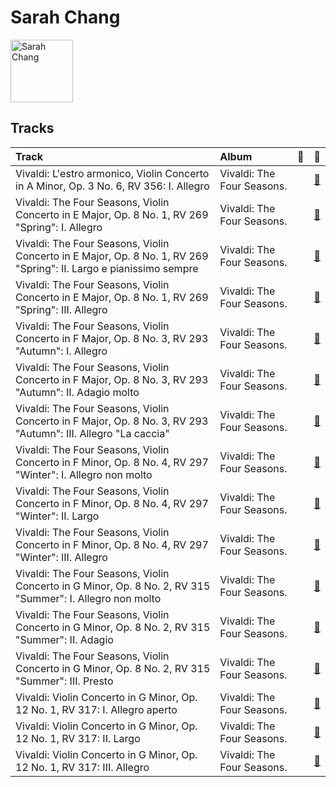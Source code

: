 
# Sarah Chang


<img src="https://i.scdn.co/image/0a9d5ec941fbc045b93f26370c18b8bf0a659708" alt="Sarah Chang" width="100" />

## Tracks

| Track                                                                                                              | Album                      | 💚   | 🔗                                                          |
|:-------------------------------------------------------------------------------------------------------------------|:---------------------------|:----|:-----------------------------------------------------------|
| Vivaldi: L'estro armonico, Violin Concerto in A Minor, Op. 3 No. 6, RV 356: I. Allegro                             | Vivaldi: The Four Seasons. |     | [🔗](https://open.spotify.com/track/6EDoOwFAXcyDQ1bhYtO9yb) |
| Vivaldi: The Four Seasons, Violin Concerto in E Major, Op. 8 No. 1, RV 269 "Spring": I. Allegro                    | Vivaldi: The Four Seasons. |     | [🔗](https://open.spotify.com/track/1NMgzkX89QZ2TuMSiJoILl) |
| Vivaldi: The Four Seasons, Violin Concerto in E Major, Op. 8 No. 1, RV 269 "Spring": II. Largo e pianissimo sempre | Vivaldi: The Four Seasons. |     | [🔗](https://open.spotify.com/track/51K6N03QPEQ4fpTGrzcP3k) |
| Vivaldi: The Four Seasons, Violin Concerto in E Major, Op. 8 No. 1, RV 269 "Spring": III. Allegro                  | Vivaldi: The Four Seasons. |     | [🔗](https://open.spotify.com/track/3k6tQABkAsr1Mq7eDRJwk1) |
| Vivaldi: The Four Seasons, Violin Concerto in F Major, Op. 8 No. 3, RV 293 "Autumn": I. Allegro                    | Vivaldi: The Four Seasons. |     | [🔗](https://open.spotify.com/track/0KJHN5Y2zDcKh7riFHvpTt) |
| Vivaldi: The Four Seasons, Violin Concerto in F Major, Op. 8 No. 3, RV 293 "Autumn": II. Adagio molto              | Vivaldi: The Four Seasons. |     | [🔗](https://open.spotify.com/track/0CmKuDto0oNAYzBOzjDjqV) |
| Vivaldi: The Four Seasons, Violin Concerto in F Major, Op. 8 No. 3, RV 293 "Autumn": III. Allegro "La caccia"      | Vivaldi: The Four Seasons. |     | [🔗](https://open.spotify.com/track/6zOijs9wmanFgqIBqz2IKQ) |
| Vivaldi: The Four Seasons, Violin Concerto in F Minor, Op. 8 No. 4, RV 297 "Winter": I. Allegro non molto          | Vivaldi: The Four Seasons. |     | [🔗](https://open.spotify.com/track/5llR5SF5ojZV4oSvIFlGUL) |
| Vivaldi: The Four Seasons, Violin Concerto in F Minor, Op. 8 No. 4, RV 297 "Winter": II. Largo                     | Vivaldi: The Four Seasons. |     | [🔗](https://open.spotify.com/track/3zWIb6UTHGfWkjimJ6wIJG) |
| Vivaldi: The Four Seasons, Violin Concerto in F Minor, Op. 8 No. 4, RV 297 "Winter": III. Allegro                  | Vivaldi: The Four Seasons. |     | [🔗](https://open.spotify.com/track/3NssaIXNMQJHoCYXvxExET) |
| Vivaldi: The Four Seasons, Violin Concerto in G Minor, Op. 8 No. 2, RV 315 "Summer": I. Allegro non molto          | Vivaldi: The Four Seasons. |     | [🔗](https://open.spotify.com/track/0kQuEbV8Zckr9tBgM8U7Xs) |
| Vivaldi: The Four Seasons, Violin Concerto in G Minor, Op. 8 No. 2, RV 315 "Summer": II. Adagio                    | Vivaldi: The Four Seasons. |     | [🔗](https://open.spotify.com/track/3bvUD0brjrqPYapZxGBsu3) |
| Vivaldi: The Four Seasons, Violin Concerto in G Minor, Op. 8 No. 2, RV 315 "Summer": III. Presto                   | Vivaldi: The Four Seasons. |     | [🔗](https://open.spotify.com/track/1gewYqj350HHu63L8iwMbV) |
| Vivaldi: Violin Concerto in G Minor, Op. 12 No. 1, RV 317: I. Allegro aperto                                       | Vivaldi: The Four Seasons. |     | [🔗](https://open.spotify.com/track/27FVkepjzJBhU40KS1xSzp) |
| Vivaldi: Violin Concerto in G Minor, Op. 12 No. 1, RV 317: II. Largo                                               | Vivaldi: The Four Seasons. |     | [🔗](https://open.spotify.com/track/3A5AucW2JWRYhjPAu13jiw) |
| Vivaldi: Violin Concerto in G Minor, Op. 12 No. 1, RV 317: III. Allegro                                            | Vivaldi: The Four Seasons. |     | [🔗](https://open.spotify.com/track/0IqtbGczjbFsMoCgS90Rux) |